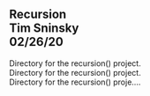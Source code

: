 **Recursion**\
Tim Sninsky\
02/26/20
---
Directory for the recursion() project.\
Directory for the recursion() project.\
Directory for the recursion() proje....